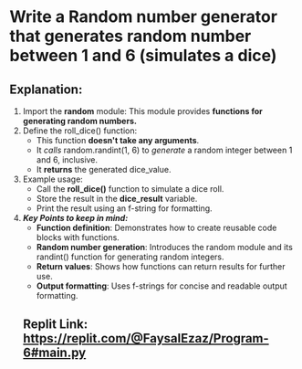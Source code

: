 # Write a Random number generator that generates random number between 1 and 6 (simulates a dice) 

## Explanation: 
<ol>
  <li>Import the <b>random</b> module: This module provides <b>functions for generating random numbers.</b></li>
  <li>Define the roll_dice() function: 
    <ul>
      <li>This function <b>doesn't take any arguments</b>.</li>
      <li>It <i>calls</i> random.randint(1, 6) to <i>generate</i> a random integer between 1 and 6, inclusive.</li>
      <li>It <b>returns</b> the generated dice_value.</li>
    </ul>
  </li>
  <li>Example usage: 
    <ul>
      <li>Call the <b>roll_dice()</b> function to simulate a dice roll.</li>
      <li>Store the result in the <b>dice_result</b> variable.</li>
      <li>Print the result using an f-string for formatting.</li>
    </ul>
  </li>
  <li><b><i>Key Points to keep in mind:</i></b> 
    <ul>
      <li><b>Function definition</b>: Demonstrates how to create reusable code blocks with functions.</li>
      <li><b>Random number generation</b>: Introduces the random module and its randint() function for generating random integers.</li>
      <li><b>Return values</b>: Shows how functions can return results for further use.</li>
      <li><b>Output formatting</b>: Uses f-strings for concise and readable output formatting.</li>
    </ul>

## Replit Link: https://replit.com/@FaysalEzaz/Program-6#main.py
  </li>
</ol>
